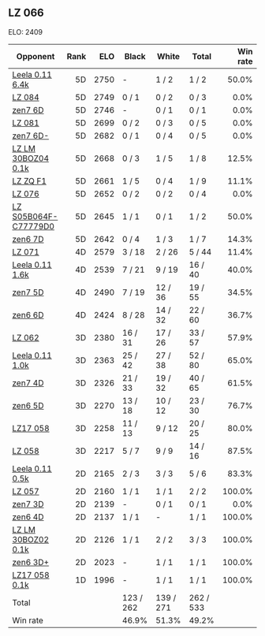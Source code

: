 ## LZ 066 ##

ELO: 2409

Opponent | Rank | ELO | Black | White | Total | Win rate
---------|-----:|----:|-------|-------|-------|-------:
[Leela 0.11 6.4k](Leela%200.11%206.4k.md) | 5D | 2750 | - | 1 / 2 | 1 / 2 | 50.0%
[LZ 084](LZ%20084.md) | 5D | 2749 | 0 / 1 | 0 / 2 | 0 / 3 | 0.0%
[zen7 6D](zen7%206D.md) | 5D | 2746 | - | 0 / 1 | 0 / 1 | 0.0%
[LZ 081](LZ%20081.md) | 5D | 2699 | 0 / 2 | 0 / 3 | 0 / 5 | 0.0%
[zen7 6D-](zen7%206D-.md) | 5D | 2682 | 0 / 1 | 0 / 4 | 0 / 5 | 0.0%
[LZ LM 30BOZ04 0.1k](LZ%20LM%2030BOZ04%200.1k.md) | 5D | 2668 | 0 / 3 | 1 / 5 | 1 / 8 | 12.5%
[LZ ZQ F1](LZ%20ZQ%20F1.md) | 5D | 2661 | 1 / 5 | 0 / 4 | 1 / 9 | 11.1%
[LZ 076](LZ%20076.md) | 5D | 2652 | 0 / 2 | 0 / 2 | 0 / 4 | 0.0%
[LZ S05B064F-C77779D0](LZ%20S05B064F-C77779D0.md) | 5D | 2645 | 1 / 1 | 0 / 1 | 1 / 2 | 50.0%
[zen6 7D](zen6%207D.md) | 5D | 2642 | 0 / 4 | 1 / 3 | 1 / 7 | 14.3%
[LZ 071](LZ%20071.md) | 4D | 2579 | 3 / 18 | 2 / 26 | 5 / 44 | 11.4%
[Leela 0.11 1.6k](Leela%200.11%201.6k.md) | 4D | 2539 | 7 / 21 | 9 / 19 | 16 / 40 | 40.0%
[zen7 5D](zen7%205D.md) | 4D | 2490 | 7 / 19 | 12 / 36 | 19 / 55 | 34.5%
[zen6 6D](zen6%206D.md) | 4D | 2424 | 8 / 28 | 14 / 32 | 22 / 60 | 36.7%
[LZ 062](LZ%20062.md) | 3D | 2380 | 16 / 31 | 17 / 26 | 33 / 57 | 57.9%
[Leela 0.11 1.0k](Leela%200.11%201.0k.md) | 3D | 2363 | 25 / 42 | 27 / 38 | 52 / 80 | 65.0%
[zen7 4D](zen7%204D.md) | 3D | 2326 | 21 / 33 | 19 / 32 | 40 / 65 | 61.5%
[zen6 5D](zen6%205D.md) | 3D | 2270 | 13 / 18 | 10 / 12 | 23 / 30 | 76.7%
[LZ17 058](LZ17%20058.md) | 3D | 2258 | 11 / 13 | 9 / 12 | 20 / 25 | 80.0%
[LZ 058](LZ%20058.md) | 3D | 2217 | 5 / 7 | 9 / 9 | 14 / 16 | 87.5%
[Leela 0.11 0.5k](Leela%200.11%200.5k.md) | 2D | 2165 | 2 / 3 | 3 / 3 | 5 / 6 | 83.3%
[LZ 057](LZ%20057.md) | 2D | 2160 | 1 / 1 | 1 / 1 | 2 / 2 | 100.0%
[zen7 3D](zen7%203D.md) | 2D | 2139 | - | 0 / 1 | 0 / 1 | 0.0%
[zen6 4D](zen6%204D.md) | 2D | 2137 | 1 / 1 | - | 1 / 1 | 100.0%
[LZ LM 30BOZ02 0.1k](LZ%20LM%2030BOZ02%200.1k.md) | 2D | 2126 | 1 / 1 | 2 / 2 | 3 / 3 | 100.0%
[zen6 3D+](zen6%203D+.md) | 2D | 2023 | - | 1 / 1 | 1 / 1 | 100.0%
[LZ17 058 0.1k](LZ17%20058%200.1k.md) | 1D | 1996 | - | 1 / 1 | 1 / 1 | 100.0%
Total | | | 123 / 262 | 139 / 271 | 262 / 533 | 
Win rate| | | 46.9% | 51.3% | 49.2% | 
